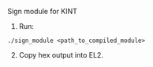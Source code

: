 Sign module for KINT
1) Run:

```
./sign_module <path_to_compiled_module>
```

2) Copy hex output into EL2.


